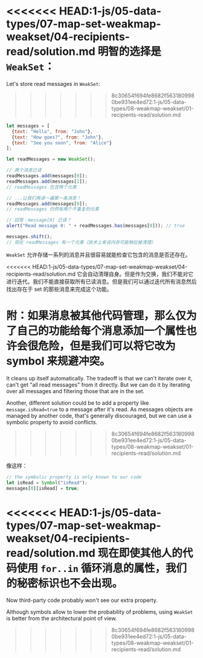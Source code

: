 <<<<<<< HEAD:1-js/05-data-types/07-map-set-weakmap-weakset/04-recipients-read/solution.md
明智的选择是 `WeakSet`：
=======
Let's store read messages in `WeakSet`:
>>>>>>> 8c30654f694fe8682f5631809980be931ee4ed72:1-js/05-data-types/08-weakmap-weakset/01-recipients-read/solution.md

```js
let messages = [
  {text: "Hello", from: "John"},
  {text: "How goes?", from: "John"},
  {text: "See you soon", from: "Alice"}
];

let readMessages = new WeakSet();

// 两个消息已读
readMessages.add(messages[0]);
readMessages.add(messages[1]);
// readMessages 包含两个元素

// ...让我们再读一遍第一条消息！
readMessages.add(messages[0]);
// readMessages 仍然有两个不重复的元素

// 回答：message[0] 已读？
alert("Read message 0: " + readMessages.has(messages[0])); // true

messages.shift();
// 现在 readMessages 有一个元素（技术上来说内存可能稍后被清理）
```

`WeakSet` 允许存储一系列的消息并且很容易就能检查它包含的消息是否还存在。

<<<<<<< HEAD:1-js/05-data-types/07-map-set-weakmap-weakset/04-recipients-read/solution.md
它会自动清理自身。但是作为交换，我们不能对它进行迭代。我们不能直接获取所有已读消息。但是我们可以通过迭代所有消息然后找出存在于 set 的那些消息来完成这个功能。

附：如果消息被其他代码管理，那么仅为了自己的功能给每个消息添加一个属性也许会很危险，但是我们可以将它改为 symbol 来规避冲突。
=======
It cleans up itself automatically. The tradeoff is that we can't iterate over it,  can't get "all read messages" from it directly. But we can do it by iterating over all messages and filtering those that are in the set.

Another, different solution could be to add a property like `message.isRead=true` to a message after it's read. As messages objects are managed by another code, that's generally discouraged, but we can use a symbolic property to avoid conflicts.
>>>>>>> 8c30654f694fe8682f5631809980be931ee4ed72:1-js/05-data-types/08-weakmap-weakset/01-recipients-read/solution.md

像这样：
```js
// the symbolic property is only known to our code
let isRead = Symbol("isRead");
messages[0][isRead] = true;
```

<<<<<<< HEAD:1-js/05-data-types/07-map-set-weakmap-weakset/04-recipients-read/solution.md
现在即使其他人的代码使用 `for..in` 循环消息的属性，我们的秘密标识也不会出现。
=======
Now third-party code probably won't see our extra property.

Although symbols allow to lower the probability of problems, using `WeakSet` is better from the architectural point of view.
>>>>>>> 8c30654f694fe8682f5631809980be931ee4ed72:1-js/05-data-types/08-weakmap-weakset/01-recipients-read/solution.md
